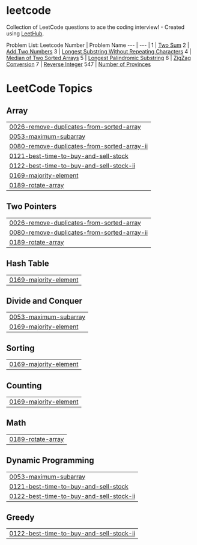 # leetcode
Collection of LeetCode questions to ace the coding interview! - Created using [LeetHub](https://github.com/QasimWani/LeetHub).

Problem List:
Leetcode Number | Problem Name
--- | --- | 
1 | [Two Sum](https://github.com/BowenLi1994/leetcode/tree/main/two-sum) 
2 | [Add Two Numbers](https://github.com/BowenLi1994/leetcode/tree/main/add-two-numbers)
3 | [Longest Substring Without Repeating Characters](https://github.com/BowenLi1994/leetcode/tree/main/longest-substring-without-repeating-characters)
4 | [Median of Two Sorted Arrays](https://github.com/BowenLi1994/leetcode/tree/main/median-of-two-sorted-arrays)
5 | [Longest Palindromic Substring](https://github.com/BowenLi1994/leetcode/tree/main/longest-palindromic-substring)
6 | [ZigZag Conversion](https://github.com/BowenLi1994/leetcode/tree/main/zigzag-conversion)
7 | [Reverse Integer](https://github.com/BowenLi1994/leetcode/tree/main/reverse-integer)
547 | [Number of Provinces](https://github.com/BowenLi1994/leetcode/tree/main/number-of-provinces)

<!---LeetCode Topics Start-->
# LeetCode Topics
## Array
|  |
| ------- |
| [0026-remove-duplicates-from-sorted-array](https://github.com/BowenLi1994/leetcode/tree/master/0026-remove-duplicates-from-sorted-array) |
| [0053-maximum-subarray](https://github.com/BowenLi1994/leetcode/tree/master/0053-maximum-subarray) |
| [0080-remove-duplicates-from-sorted-array-ii](https://github.com/BowenLi1994/leetcode/tree/master/0080-remove-duplicates-from-sorted-array-ii) |
| [0121-best-time-to-buy-and-sell-stock](https://github.com/BowenLi1994/leetcode/tree/master/0121-best-time-to-buy-and-sell-stock) |
| [0122-best-time-to-buy-and-sell-stock-ii](https://github.com/BowenLi1994/leetcode/tree/master/0122-best-time-to-buy-and-sell-stock-ii) |
| [0169-majority-element](https://github.com/BowenLi1994/leetcode/tree/master/0169-majority-element) |
| [0189-rotate-array](https://github.com/BowenLi1994/leetcode/tree/master/0189-rotate-array) |
## Two Pointers
|  |
| ------- |
| [0026-remove-duplicates-from-sorted-array](https://github.com/BowenLi1994/leetcode/tree/master/0026-remove-duplicates-from-sorted-array) |
| [0080-remove-duplicates-from-sorted-array-ii](https://github.com/BowenLi1994/leetcode/tree/master/0080-remove-duplicates-from-sorted-array-ii) |
| [0189-rotate-array](https://github.com/BowenLi1994/leetcode/tree/master/0189-rotate-array) |
## Hash Table
|  |
| ------- |
| [0169-majority-element](https://github.com/BowenLi1994/leetcode/tree/master/0169-majority-element) |
## Divide and Conquer
|  |
| ------- |
| [0053-maximum-subarray](https://github.com/BowenLi1994/leetcode/tree/master/0053-maximum-subarray) |
| [0169-majority-element](https://github.com/BowenLi1994/leetcode/tree/master/0169-majority-element) |
## Sorting
|  |
| ------- |
| [0169-majority-element](https://github.com/BowenLi1994/leetcode/tree/master/0169-majority-element) |
## Counting
|  |
| ------- |
| [0169-majority-element](https://github.com/BowenLi1994/leetcode/tree/master/0169-majority-element) |
## Math
|  |
| ------- |
| [0189-rotate-array](https://github.com/BowenLi1994/leetcode/tree/master/0189-rotate-array) |
## Dynamic Programming
|  |
| ------- |
| [0053-maximum-subarray](https://github.com/BowenLi1994/leetcode/tree/master/0053-maximum-subarray) |
| [0121-best-time-to-buy-and-sell-stock](https://github.com/BowenLi1994/leetcode/tree/master/0121-best-time-to-buy-and-sell-stock) |
| [0122-best-time-to-buy-and-sell-stock-ii](https://github.com/BowenLi1994/leetcode/tree/master/0122-best-time-to-buy-and-sell-stock-ii) |
## Greedy
|  |
| ------- |
| [0122-best-time-to-buy-and-sell-stock-ii](https://github.com/BowenLi1994/leetcode/tree/master/0122-best-time-to-buy-and-sell-stock-ii) |
<!---LeetCode Topics End-->